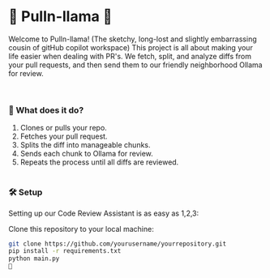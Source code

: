 # 🚀 Pulln-llama 🦙

Welcome to Pulln-llama! (The sketchy, long-lost and slightly embarrassing cousin of gitHub copilot workspace) 
This project is all about making your life easier when dealing with PR's. We fetch, split, and analyze diffs from your pull requests, and then send them to our friendly neighborhood Ollama for review. 

<br/>

### 🎯 What does it do?

1. Clones or pulls your repo.
2. Fetches your pull request.
3. Splits the diff into manageable chunks.
4. Sends each chunk to Ollama for review.
5. Repeats the process until all diffs are reviewed.
<br/><br/>
### 🛠️ Setup

Setting up our Code Review Assistant is as easy as 1,2,3:

Clone this repository to your local machine:
```bash
git clone https://github.com/yourusername/yourrepository.git
pip install -r requirements.txt
python main.py
🎉
```
